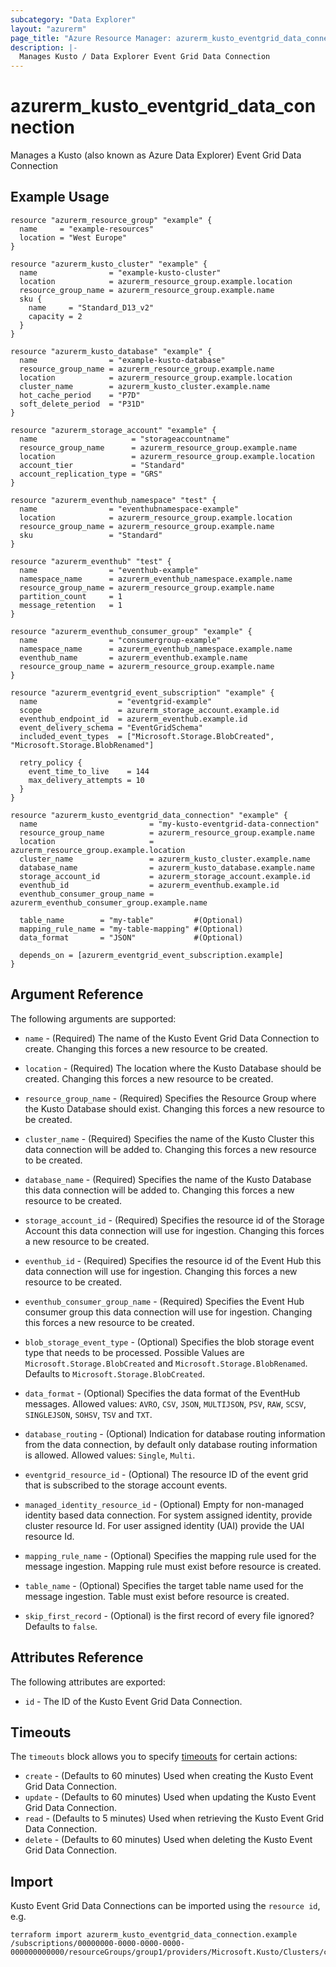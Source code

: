 ```yaml
---
subcategory: "Data Explorer"
layout: "azurerm"
page_title: "Azure Resource Manager: azurerm_kusto_eventgrid_data_connection"
description: |-
  Manages Kusto / Data Explorer Event Grid Data Connection
---
```


# azurerm_kusto_eventgrid_data_connection

Manages a Kusto (also known as Azure Data Explorer) Event Grid Data Connection

## Example Usage

```hcl
resource "azurerm_resource_group" "example" {
  name     = "example-resources"
  location = "West Europe"
}

resource "azurerm_kusto_cluster" "example" {
  name                = "example-kusto-cluster"
  location            = azurerm_resource_group.example.location
  resource_group_name = azurerm_resource_group.example.name
  sku {
    name     = "Standard_D13_v2"
    capacity = 2
  }
}

resource "azurerm_kusto_database" "example" {
  name                = "example-kusto-database"
  resource_group_name = azurerm_resource_group.example.name
  location            = azurerm_resource_group.example.location
  cluster_name        = azurerm_kusto_cluster.example.name
  hot_cache_period    = "P7D"
  soft_delete_period  = "P31D"
}

resource "azurerm_storage_account" "example" {
  name                     = "storageaccountname"
  resource_group_name      = azurerm_resource_group.example.name
  location                 = azurerm_resource_group.example.location
  account_tier             = "Standard"
  account_replication_type = "GRS"
}

resource "azurerm_eventhub_namespace" "test" {
  name                = "eventhubnamespace-example"
  location            = azurerm_resource_group.example.location
  resource_group_name = azurerm_resource_group.example.name
  sku                 = "Standard"
}

resource "azurerm_eventhub" "test" {
  name                = "eventhub-example"
  namespace_name      = azurerm_eventhub_namespace.example.name
  resource_group_name = azurerm_resource_group.example.name
  partition_count     = 1
  message_retention   = 1
}

resource "azurerm_eventhub_consumer_group" "example" {
  name                = "consumergroup-example"
  namespace_name      = azurerm_eventhub_namespace.example.name
  eventhub_name       = azurerm_eventhub.example.name
  resource_group_name = azurerm_resource_group.example.name
}

resource "azurerm_eventgrid_event_subscription" "example" {
  name                  = "eventgrid-example"
  scope                 = azurerm_storage_account.example.id
  eventhub_endpoint_id  = azurerm_eventhub.example.id
  event_delivery_schema = "EventGridSchema"
  included_event_types  = ["Microsoft.Storage.BlobCreated", "Microsoft.Storage.BlobRenamed"]

  retry_policy {
    event_time_to_live    = 144
    max_delivery_attempts = 10
  }
}

resource "azurerm_kusto_eventgrid_data_connection" "example" {
  name                         = "my-kusto-eventgrid-data-connection"
  resource_group_name          = azurerm_resource_group.example.name
  location                     = azurerm_resource_group.example.location
  cluster_name                 = azurerm_kusto_cluster.example.name
  database_name                = azurerm_kusto_database.example.name
  storage_account_id           = azurerm_storage_account.example.id
  eventhub_id                  = azurerm_eventhub.example.id
  eventhub_consumer_group_name = azurerm_eventhub_consumer_group.example.name

  table_name        = "my-table"         #(Optional)
  mapping_rule_name = "my-table-mapping" #(Optional)
  data_format       = "JSON"             #(Optional)

  depends_on = [azurerm_eventgrid_event_subscription.example]
}
```

## Argument Reference

The following arguments are supported:

* `name` - (Required) The name of the Kusto Event Grid Data Connection to create. Changing this forces a new resource to be created.

* `location` - (Required) The location where the Kusto Database should be created. Changing this forces a new resource to be created.

* `resource_group_name` - (Required) Specifies the Resource Group where the Kusto Database should exist. Changing this forces a new resource to be created.

* `cluster_name` - (Required) Specifies the name of the Kusto Cluster this data connection will be added to. Changing this forces a new resource to be created.

* `database_name` - (Required) Specifies the name of the Kusto Database this data connection will be added to. Changing this forces a new resource to be created.

* `storage_account_id` - (Required) Specifies the resource id of the Storage Account this data connection will use for ingestion. Changing this forces a new resource to be created.

* `eventhub_id` - (Required) Specifies the resource id of the Event Hub this data connection will use for ingestion.
  Changing this forces a new resource to be created.

* `eventhub_consumer_group_name` - (Required) Specifies the Event Hub consumer group this data connection will use for
  ingestion. Changing this forces a new resource to be created.

* `blob_storage_event_type` - (Optional) Specifies the blob storage event type that needs to be processed. Possible
  Values are `Microsoft.Storage.BlobCreated` and `Microsoft.Storage.BlobRenamed`. Defaults
  to `Microsoft.Storage.BlobCreated`.

* `data_format` - (Optional) Specifies the data format of the EventHub messages. Allowed values: `AVRO`, `CSV`, `JSON`, `MULTIJSON`, `PSV`, `RAW`, `SCSV`, `SINGLEJSON`, `SOHSV`, `TSV` and `TXT`.

* `database_routing` - (Optional) Indication for database routing information from the data connection, by default only database routing information is allowed. Allowed values: `Single`, `Multi`.

* `eventgrid_resource_id` - (Optional) The resource ID of the event grid that is subscribed to the storage account events.

* `managed_identity_resource_id` - (Optional) Empty for non-managed identity based data connection. For system assigned identity, provide cluster resource Id.  For user assigned identity (UAI) provide the UAI resource Id.

* `mapping_rule_name` - (Optional) Specifies the mapping rule used for the message ingestion. Mapping rule must exist before resource is created.

* `table_name` - (Optional) Specifies the target table name used for the message ingestion. Table must exist before resource is created.

* `skip_first_record` - (Optional) is the first record of every file ignored? Defaults to `false`.



## Attributes Reference

The following attributes are exported:

* `id` - The ID of the Kusto Event Grid Data Connection.

## Timeouts

The `timeouts` block allows you to specify [timeouts](https://www.terraform.io/docs/configuration/resources.html#timeouts) for certain actions:

* `create` - (Defaults to 60 minutes) Used when creating the Kusto Event Grid Data Connection.
* `update` - (Defaults to 60 minutes) Used when updating the Kusto Event Grid Data Connection.
* `read` - (Defaults to 5 minutes) Used when retrieving the Kusto Event Grid Data Connection.
* `delete` - (Defaults to 60 minutes) Used when deleting the Kusto Event Grid Data Connection.

## Import

Kusto Event Grid Data Connections can be imported using the `resource id`, e.g.

```shell
terraform import azurerm_kusto_eventgrid_data_connection.example /subscriptions/00000000-0000-0000-0000-000000000000/resourceGroups/group1/providers/Microsoft.Kusto/Clusters/cluster1/Databases/database1/DataConnections/dataConnection1
```
